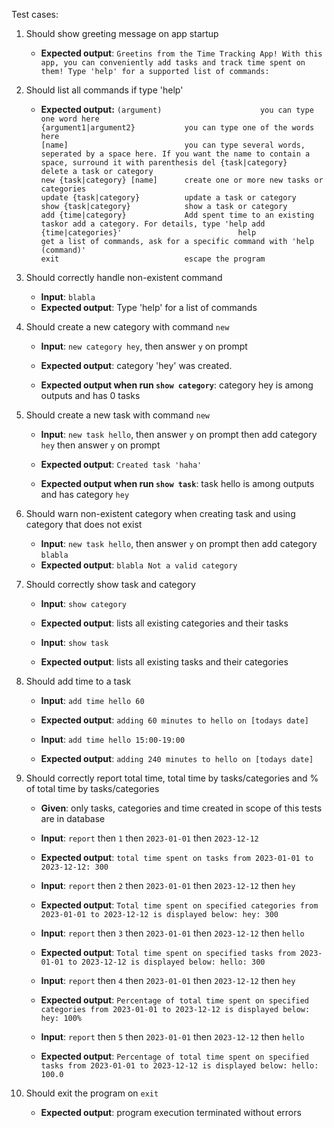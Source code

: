 Test cases:
1. Should show greeting message on app startup
    - **Expected output**: `Greetins from the Time Tracking App!
With this app, you can conveniently add tasks and track time spent on them!
Type 'help' for a supported list of commands:`

2. Should list all commands if type 'help'
    - **Expected output:** 
    `(argument)                      you can type one word here                                                                                                  
    {argument1|argument2}           you can type one of the words here                                                                                          
    [name]                          you can type several words, seperated by a space here. If you want the name to contain a space, surround it with parenthesis
    del {task|category}             delete a task or category                                                                                                   
    new {task|category} [name]      create one or more new tasks or categories                                                                                  
    update {task|category}          update a task or category                                                                                                   
    show {task|category}            show a task or category                                                                                                     
    add {time|category}             Add spent time to an existing taskor add a category. For details, type 'help add {time|categories}'                         
    help                            get a list of commands, ask for a specific command with 'help (command)'                                                    
    exit                            escape the program`

3. Should correctly handle non-existent command
    - **Input**: `blabla`
    - **Expected output**: Type 'help' for a list of commands

4. Should create a new category with command `new`
    - **Input**: `new category hey`, then answer `y` on prompt
    - **Expected output**: category 'hey' was created.

    - **Expected output when run `show category`**: category hey is among outputs and has 0 tasks

4. Should create a new task with command `new`
    - **Input**: `new task hello`, then answer `y` on prompt then add category `hey` then answer `y` on prompt
    - **Expected output**: `Created task 'haha'`

    - **Expected output when run `show task`**: task hello is among outputs and has category `hey`

5. Should warn non-existent category when creating task and using category that does not exist
    - **Input**: `new task hello`, then answer `y` on prompt then add category `blabla`
    - **Expected output**: `blabla Not a valid category`

6. Should correctly show task and category
    - **Input**: `show category`
    - **Expected output**: lists all existing categories and their tasks

    - **Input**: `show task`
    - **Expected output**: lists all existing tasks and their categories

7. Should add time to a task
    - **Input**: `add time hello 60`
    - **Expected output**: `adding 60 minutes to hello on [todays date]`

    - **Input**: `add time hello 15:00-19:00`
    - **Expected output**: `adding 240 minutes to hello on [todays date]`

8. Should correctly report total time, total time by tasks/categories and % of total time by tasks/categories
    - **Given**: only tasks, categories and time created in scope of this tests are in database

    - **Input**: `report` then `1` then `2023-01-01` then `2023-12-12`
    - **Expected output**: `total time spent on tasks from 2023-01-01 to 2023-12-12: 300`

    - **Input**: `report` then `2` then `2023-01-01` then `2023-12-12` then `hey`
    - **Expected output**: `Total time spent on specified categories from 2023-01-01 to 2023-12-12 is displayed below: hey: 300`

    - **Input**: `report` then `3` then `2023-01-01` then `2023-12-12` then `hello`
    - **Expected output**: `Total time spent on specified tasks from 2023-01-01 to 2023-12-12 is displayed below: hello: 300`

    - **Input**: `report` then `4` then `2023-01-01` then `2023-12-12` then `hey`
    - **Expected output**: `Percentage of total time spent on specified categories from 2023-01-01 to 2023-12-12 is displayed below: hey: 100%`

    - **Input**: `report` then `5` then `2023-01-01` then `2023-12-12` then `hello`
    - **Expected output**: `Percentage of total time spent on specified tasks from 2023-01-01 to 2023-12-12 is displayed below: hello: 100.0`

9. Should exit the program on `exit`
    - **Expected output**: program execution terminated without errors


